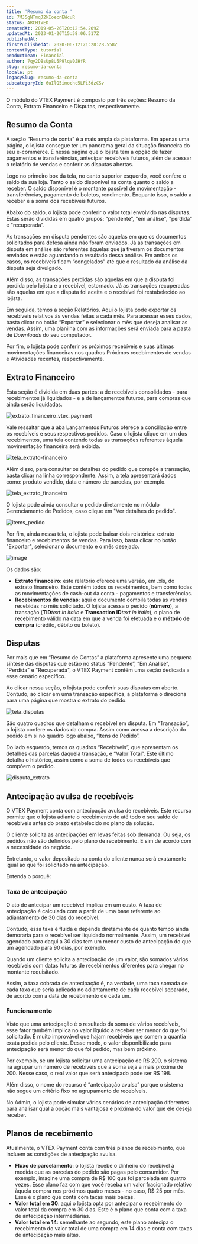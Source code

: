 ```yaml
---
title: 'Resumo da conta '
id: 7MJ5gNTmqJ2kIoecnEWcuR
status: ARCHIVED
createdAt: 2019-05-26T20:12:54.209Z
updatedAt: 2023-01-26T15:58:06.517Z
publishedAt: 
firstPublishedAt: 2020-06-12T21:28:28.558Z
contentType: tutorial
productTeam: Financial
author: 7qy2DBsUp8U5P9lqV0JHfR
slug: resumo-da-conta
locale: pt
legacySlug: resumo-da-conta
subcategoryId: 6uIlQ5imochc5LFi3dzCSv
---
```


O módulo do VTEX Payment é composto por três seções: Resumo da Conta, Extrato Financeiro e Disputas, respectivamente. 

## Resumo da Conta 
A seção “Resumo de conta” é a mais ampla da plataforma. Em apenas uma página, o lojista consegue ter um panorama geral da situação financeira do seu e-commerce. É nessa página que o lojista tem a opção de fazer pagamentos e transferências, antecipar recebíveis futuros, além de acessar o relatório de vendas e conferir as disputas abertas. 

Logo no primeiro box da tela, no canto superior esquerdo, você confere o saldo da sua loja. Tanto o saldo disponível na conta quanto o saldo a receber. O saldo disponível é o montante passível de movimentação - transferências, pagamento de boletos, rendimento. Enquanto isso, o saldo a receber é a soma dos recebíveis futuros.          

Abaixo do saldo, o lojista pode conferir o valor total envolvido nas disputas. Estas serão divididas em quatro grupos: “pendente”, "em análise", "perdida" e "recuperada". 

As transações em disputa pendentes são aquelas em que os documentos solicitados para defesa ainda não foram enviados. Já as transações em disputa em análise são referentes àquelas que já tiveram os documentos enviados e estão aguardando o resultado dessa análise. Em ambos os casos, os recebíveis ficam “congelados” até que o resultado da análise da disputa seja divulgado.

Além disso, as transações perdidas são aquelas em que a disputa foi perdida pelo lojista e o recebível, estornado. Já as transações recuperadas são aquelas em que a disputa foi aceita e o recebível foi restabelecido ao lojista.

Em seguida, temos a seção Relatórios. Aqui o lojista pode exportar os recebíveis relativos às vendas feitas a cada mês. Para acessar esses dados, basta clicar no botão “Exportar” e selecionar o mês que deseja analisar as vendas. Assim, uma planilha com as informações será enviada para a pasta de *Downloads* do seu computador.

Por fim, o lojista pode conferir os próximos recebíveis e suas últimas movimentações financeiras nos quadros Próximos recebimentos de vendas e Atividades recentes, respectivamente. 

## Extrato Financeiro 

Esta seção é dividida em duas partes: a de recebíveis consolidados - para recebimentos já liquidados - e a de lançamentos futuros, para compras que ainda serão liquidadas. 

![extrato_financeiro_vtex_payment](https://images.ctfassets.net/alneenqid6w5/ylj1J2TQfTs24IyrxKJrI/884f3d2ad018b1d2888465818565a2f8/image.png)

Vale ressaltar que a aba Lançamentos Futuros oferece a conciliação entre os recebíveis e seus respectivos pedidos. Caso o lojista clique em um dos recebimentos, uma tela contendo todas as transações referentes àquela movimentação financeira será exibida. 

![tela_extrato-financeiro](https://images.ctfassets.net/alneenqid6w5/5vpMPvl2dz4fT8OvgjYrAC/a9a8e07e94b40dffd714c3b317d35111/image.png)

Além disso, para consultar os detalhes do pedido que compõe a transação, basta clicar na linha correspondente. Assim, a tela apresentará dados como: produto vendido, data e número de parcelas, por exemplo.

![tela_extrato_financeiro](https://images.ctfassets.net/alneenqid6w5/3OjfgHkS4kMDX7zEhoaHMF/27d2fabc1014e9371475b8aea1c0f2ba/image.png)

O lojista pode ainda consultar o pedido diretamente no módulo Gerenciamento de Pedidos, caso clique em "Ver detalhes do pedido".

![items_pedido](https://images.ctfassets.net/alneenqid6w5/1IiebFvYL9GfppgW77E6op/0df3ba415c65662c08d6ff329970555b/image.png)

Por fim, ainda nessa tela, o lojista pode baixar dois relatórios: extrato financeiro e recebimentos de vendas. Para isso, basta clicar no botão "Exportar", selecionar o documento e o mês desejado.

![image](https://images.ctfassets.net/alneenqid6w5/I8zH7rdrRmiDoFYzSEgMh/5bcc566709369dc12904e7e95c31a725/image.png)

Os dados são:

- __Extrato financeiro__: este relatório oferece uma versão, em .xls, do extrato financeiro. Este contém todos os recebimentos, bem como todas as movimentações de cash-out da conta - pagamentos e transferências.
- __Recebimentos de vendas__: aqui o documento compila todas as vendas recebidas no mês solicitado. O lojista acessa o pedido (__número__), a transação (__TID__*text in italic* e __Transaction ID__*text in italic*), o plano de recebimento válido na data em que a venda foi efetuada e o __método de compra__ (crédito, débito ou boleto).

## Disputas

Por mais que em “Resumo de Contas” a plataforma apresente uma pequena síntese das disputas que estão no status “Pendente”, “Em Análise”, "Perdida" e "Recuperada", o VTEX Payment contém uma seção dedicada a esse cenário específico.

Ao clicar nessa seção, o lojista pode conferir suas disputas em aberto. Contudo, ao clicar em uma transação específica, a plataforma o direciona para uma página que mostra o extrato do pedido.

![tela_disputas](https://images.ctfassets.net/alneenqid6w5/1SdbVyFFMPrsn5IvCeGK7T/aa82183f3bfadbd9aa5a450cf903512c/image.png)

São quatro quadros que detalham o recebível em disputa. Em “Transação”, o lojista confere os dados da compra. Assim como acessa a descrição do pedido em si no quadro logo abaixo, “Itens do Pedido”.

Do lado esquerdo, temos os quadros “Recebíveis”, que apresentam os detalhes das parcelas daquela transação, e “Valor Total”. Este último detalha o histórico, assim como a soma de todos os recebíveis que compõem o pedido.

![disputa_extrato](https://images.ctfassets.net/alneenqid6w5/7x3zwBsaDR6VEItmoSzWhy/21b909bf626e7a1e17c97d32957cf86f/image.png)

## Antecipação avulsa de recebíveis

O VTEX Payment conta com antecipação avulsa de recebíveis. Este recurso permite que o lojista adiante o recebimento de até todo o seu saldo de recebíveis antes do prazo estabelecido no plano da solução. 

O cliente solicita as antecipações em levas feitas sob demanda. Ou seja, os pedidos não são definidos pelo plano de recebimento. E sim de acordo com a necessidade do negócio. 

Entretanto, o valor depositado na conta do cliente nunca será exatamente igual ao que foi solicitado na antecipação.

Entenda o porquê:

### Taxa de antecipação

O ato de antecipar um recebível implica em um custo. A taxa de antecipação é calculada com a partir de uma base referente ao adiantamento de 30 dias do recebível. 

Contudo, essa taxa é fluida e depende diretamente de quanto tempo ainda demoraria para o recebível ser liquidado normalmente. Assim, um recebível agendado para daqui a 30 dias tem um menor custo de antecipação do que um agendado para 90 dias, por exemplo. 

Quando um cliente solicita a antecipação de um valor, são somados vários recebíveis com datas futuras de recebimentos diferentes para chegar no montante requisitado. 

Assim, a taxa cobrada de antecipação é, na verdade, uma taxa somada de cada taxa que seria aplicada no adiantamento de cada recebível separado, de acordo com a data de recebimento de cada um.

### Funcionamento

Visto que uma antecipação é o resultado da soma de vários recebíveis, esse fator também implica no valor líquido a receber ser menor do que foi solicitado. É muito improvável que hajam recebíveis que somem a quantia exata pedida pelo cliente. Desse modo, o valor disponibilizado para antecipação será menor do que foi pedido, mas bem próximo.

Por exemplo, se um lojista solicitar uma antecipação de R$ 200, o sistema irá agrupar um número de recebíveis que a soma seja a mais próxima de 200. Nesse caso, o real valor que será antecipado pode ser R$ 198. 

Além disso, o nome do recurso é “antecipação avulsa” porque o sistema não segue um critério fixo no agrupamento de recebíveis. 
 
No Admin, o lojista pode simular vários cenários de antecipação diferentes para analisar qual a opção mais vantajosa e próxima do valor que ele deseja receber. 

## Planos de recebimento

Atualmente, o VTEX Payment conta com três planos de recebimento, que incluem as condições de antecipação avulsa. 

- __Fluxo de parcelamento__: o lojista recebe o dinheiro do recebível à medida que as parcelas do pedido são pagas pelo consumidor. Por exemplo, imagine uma compra de R$ 100 que foi parcelada em quatro vezes. Esse plano faz com que você receba um valor fracionado relativo àquela compra nos próximos quatro meses - no caso, R$ 25 por mês. Esse é o plano que conta com taxas mais baixas.
- __Valor total em 30__: aqui o lojista opta por antecipar o recebimento do valor total da compra em 30 dias. Este é o plano que conta com a taxa de antecipação intermediárias. 
- __Valor total em 14__: semelhante ao segundo, este plano antecipa o recebimento do valor total de uma compra em 14 dias e conta com taxas de antecipação mais altas. 
